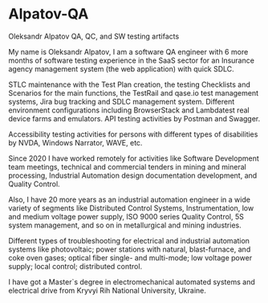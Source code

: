 # Alpatov-QA
Oleksandr Alpatov QA, QC, and SW testing artifacts

My name is Oleksandr Alpatov, I am a software QA engineer with 6 more months of software testing experience in the SaaS sector for an Insurance agency management system (the web application) with quick SDLC. 

STLC maintenance with the Test Plan creation, the testing Checklists and Scenarios for the main functions, the TestRail and qase.io test management systems, Jira bug tracking and SDLC management system. Different environment configurations including BrowserStack and Lambdatest real device farms and emulators. API testing activities by Postman and Swagger.

Accessibility testing activities for persons with different types of disabilities by NVDA, Windows Narrator, WAVE, etc.

Since 2020 I have worked remotely for activities like Software Development team meetings, technical and commercial tenders in mining and mineral processing, Industrial Automation design documentation development, and Quality Control.

Also, I have 20 more years as an industrial automation engineer in a wide variety of segments like Distributed Control Systems, Instrumentation, low and medium voltage power supply, ISO 9000 series Quality Control, 5S system management, and so on in metallurgical and mining industries.

Different types of troubleshooting for electrical and industrial automation systems like photovoltaic; power stations with natural, blast-furnace, and coke oven gases; optical fiber single- and multi-mode; low voltage power supply; local control; distributed control.

I have got a Master`s degree in electromechanical automated systems and electrical drive from Kryvyi Rih National University, Ukraine.
